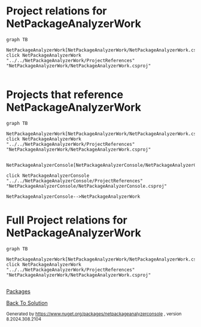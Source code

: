 
# Project relations for NetPackageAnalyzerWork

```mermaid
graph TB    

NetPackageAnalyzerWork[NetPackageAnalyzerWork/NetPackageAnalyzerWork.csproj]""
click NetPackageAnalyzerWork "../../NetPackageAnalyzerWork/ProjectReferences" "NetPackageAnalyzerWork/NetPackageAnalyzerWork.csproj"


```


# Projects that reference NetPackageAnalyzerWork
```mermaid
graph TB

NetPackageAnalyzerWork[NetPackageAnalyzerWork/NetPackageAnalyzerWork.csproj]
click NetPackageAnalyzerWork "../../NetPackageAnalyzerWork/ProjectReferences" "NetPackageAnalyzerWork/NetPackageAnalyzerWork.csproj"


NetPackageAnalyzerConsole[NetPackageAnalyzerConsole/NetPackageAnalyzerConsole.csproj]

click NetPackageAnalyzerConsole "../../NetPackageAnalyzerConsole/ProjectReferences" "NetPackageAnalyzerConsole/NetPackageAnalyzerConsole.csproj"

NetPackageAnalyzerConsole-->NetPackageAnalyzerWork

```


# Full Project relations for NetPackageAnalyzerWork

```mermaid
graph TB

NetPackageAnalyzerWork[NetPackageAnalyzerWork/NetPackageAnalyzerWork.csproj]
click NetPackageAnalyzerWork "../../NetPackageAnalyzerWork/ProjectReferences" "NetPackageAnalyzerWork/NetPackageAnalyzerWork.csproj"


```


[Packages](Packages.md)


[Back To Solution](../../ProjectRelation.md)

<small>Generated  by https://www.nuget.org/packages/netpackageanalyzerconsole , version 8.2024.308.2104</small>

